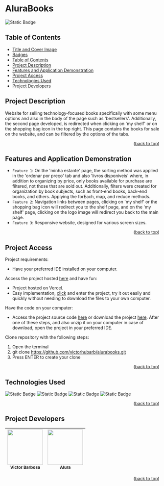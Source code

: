 # AluraBooks <a name="readme-top"></a>
![Static Badge](https://img.shields.io/badge/status-completed-green?style=for-the-badge)

## Table of Contents 
* [Title and Cover Image](#title-and-cover-image)
* [Badges](#badges)
* [Table of Contents](#table-of-contents)
* [Project Description](#project-description)
* [Features and Application Demonstration](#features-and-application-demonstration)
* [Project Access](#project-access)
* [Technologies Used](#technologies-used)
* [Project Developers](#project-developers)

## Project Description
Website for selling technology-focused books specifically with some menu options and also in the body of the page such as 'bestsellers'. Additionally, the second page developed, is redirected when clicking on 'my shelf' or on the shopping bag icon in the top right. This page contains the books for sale on the website, and can be filtered by the options of the tabs.
<p align="right">(<a href="#readme-top">back to top</a>)</p>
 
## Features and Application Demonstration
- `Feature 1`: On the 'minha estante' page, the sorting method was applied in the 'ordenar por preço' tab and also 'livros disponiveis' where, in addition to organizing by price, only books available for purchase are filtered, not those that are sold out. Additionally, filters were created for organization by book subjects, such as front-end books, back-end books, and others. Applying the forEach, map, and reduce methods.
- `Feature 2`: Navigation links between pages, clicking on 'my shelf' or the shopping bag icon will redirect you to the shelf page, and on the 'my shelf' page, clicking on the logo image will redirect you back to the main page.
- `Feature 3`: Responsive website, designed for various screen sizes.
<p align="right">(<a href="#readme-top">back to top</a>)</p>

## Project Access
Project requirements:
 - Have your preferred IDE installed on your computer.

Access the project hosted [here](https://alurabooks-rose-zeta.vercel.app/index.html) and have fun:
 - Project hosted on Vercel.
 - Easy implementation, [click](https://alurabooks-rose-zeta.vercel.app/index.html) and enter the project, try it out easily and quickly without needing to download the files to your own computer.

Have the code on your computer:
 - Access the project source code [here](https://github.com/victorhubarb/alurabooks) or download the project [here](https://github.com/victorhubarb/alurabooks/archive/refs/heads/main.zip). After one of these steps, and also unzip it on your computer in case of download, open the project in your preferred IDE.

Clone repository with the following steps:
 1. Open the terminal
 2. git clone https://github.com/victorhubarb/alurabooks.git
 3. Press ENTER to create your clone
<p align="right">(<a href="#readme-top">back to top</a>)</p>

## Technologies Used
![Static Badge](https://img.shields.io/badge/HTML5-E34F26?style=for-the-badge&logo=html5&logoColor=white)
![Static Badge](https://img.shields.io/badge/CSS3-1572B6?style=for-the-badge&logo=css3&logoColor=white)
![Static Badge](https://img.shields.io/badge/Figma-F24E1E?style=for-the-badge&logo=figma&logoColor=white)
![Static Badge](https://img.shields.io/badge/JavaScript-F7DF1E?style=for-the-badge&logo=javascript&logoColor=black)
<p align="right">(<a href="#readme-top">back to top</a>)</p>

## Project Developers
| [<img loading="lazy" src="https://avatars.githubusercontent.com/u/80085116?v=4" width=115><br><sub>Victor Barbosa</sub>](https://github.com/victorhubarb) | [<img loading="lazy" src="https://avatars.githubusercontent.com/u/4975968?s=200&v=4" width=115><br><sub>Alura</sub>](https://github.com/alura-cursos) |
| :---: | :--: |
<p align="right">(<a href="#readme-top">back to top</a>)</p>
